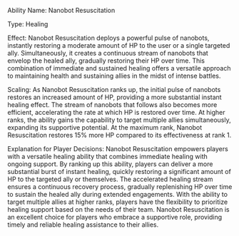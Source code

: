 Ability Name: Nanobot Resuscitation

Type: Healing

Effect: Nanobot Resuscitation deploys a powerful pulse of nanobots, instantly restoring a moderate amount of HP to the user or a single targeted ally. Simultaneously, it creates a continuous stream of nanobots that envelop the healed ally, gradually restoring their HP over time. This combination of immediate and sustained healing offers a versatile approach to maintaining health and sustaining allies in the midst of intense battles.

Scaling: As Nanobot Resuscitation ranks up, the initial pulse of nanobots restores an increased amount of HP, providing a more substantial instant healing effect. The stream of nanobots that follows also becomes more efficient, accelerating the rate at which HP is restored over time. At higher ranks, the ability gains the capability to target multiple allies simultaneously, expanding its supportive potential. At the maximum rank, Nanobot Resuscitation restores 15% more HP compared to its effectiveness at rank 1.

Explanation for Player Decisions: Nanobot Resuscitation empowers players with a versatile healing ability that combines immediate healing with ongoing support. By ranking up this ability, players can deliver a more substantial burst of instant healing, quickly restoring a significant amount of HP to the targeted ally or themselves. The accelerated healing stream ensures a continuous recovery process, gradually replenishing HP over time to sustain the healed ally during extended engagements. With the ability to target multiple allies at higher ranks, players have the flexibility to prioritize healing support based on the needs of their team. Nanobot Resuscitation is an excellent choice for players who embrace a supportive role, providing timely and reliable healing assistance to their allies.